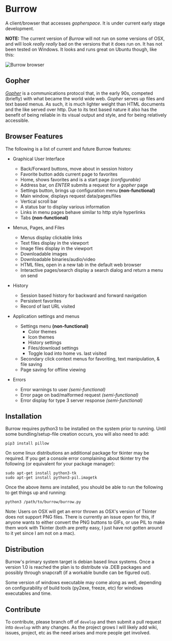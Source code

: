 # Burrow
A client/browser that accesses _gopherspace_. It is under current early stage development. 

__NOTE:__ The current version of _Burrow_ will not run on some versions of OSX, and will look _really really_ bad on the versions that it does run on. It has not been tested on Windows. It looks and runs great on Ubuntu though, like this:

 ![Burrow browser](http://brianmevans.com/files/burrow_01.png "Burrow v0.1.8 main window")

## Gopher
[_Gopher_](https://en.wikipedia.org/wiki/Gopher_(protocol)) is a communications protocol that, in the early 90s, competed (briefly) with what became the world wide web. _Gopher_ serves up files and text based menus. As such, it is much lighter weight than HTML documents and the like served over http. Due to its text based nature it also has the benefit of being reliable in its visual output and style, and for being relatively accessible. 

## Browser Features
The following is a list of current and future Burrow features:

- Graphical User Interface
    - Back/Forward buttons, move about in session history
    - Favorite button adds current page to favorites
    - Home, shows favorites and is a start page _(configurable)_
    - Address bar, on _ENTER_ submits a request for a _gopher_ page
    - Settings button, brings up configuration menu __(non-functional)__
    - Main window, displays request data/pages/files
    - Vertical scroll bar
    - A status bar to display various information
    - Links in menu pages behave similar to http style hyperlinks
    - Tabs __(non-functional)__

- Menus, Pages, and Files
    - Menus display clickable links
    - Text files display in the viewport
    - Image files display in the viewport
    - Downloadable images
    - Downloadable binaries/audio/video
    - HTML files, open in a new tab in the default web browser
    - Interactive pages/search display a search dialog and return a menu on send

- History
    - Session based history for backward and forward navigation
    - Persistent favorites
    - Record of last URL visited

- Application settings and menus
    - Settings menu __(non-functional)__
        - Color themes
        - Icon themes
        - History settings
        - Files/download settings
        - Toggle load into home vs. last visited
    - Secondary click context menus for favoriting, text manipulation, & file saving
    - Page saving for offline viewing
    
- Errors
    - Error warnings to user _(semi-functional)_
    - Error page on bad/malformed request _(semi-functional)_
    - Error display for type 3 server response _(semi-functional)_


## Installation

Burrow requires python3 to be installed on the system prior to running.
Until some bundling/setup-file creation occurs, you will also need to add:
    
    pip3 install pillow
    

On some linux distributions an additional package for tkinter may be required.
If you get a console error complaining about tkinter try the following (or equivalent for your package manager):

    sudo apt-get install python3-tk
    sudo apt-get install python3-pil.imagetk
    
Once the above items are installed, you should be able to run the following to get things up and running:
    
    python3 /path/to/burrow/burrow.py

Note: Users on OSX will get an error thrown as OSX's version of Tkinter does not support PNG files. There is currently an issue open for this, if anyone wants to either convert the PNG buttons to GIFs, or use PIL to make them work with Tkinter (both are pretty easy, I just have not gotten around to it yet since I am not on a mac).
    

## Distribution

Burrow's primary system target is debian based linux systems. Once a version 1.0 is reached the plan is to distribute via .DEB packages and possibly through snapcraft (if a workable bundle can be figured out).

Some version of windows executable may come along as well, depending on configurability of build tools (py2exe, freeze, etc) for windows executables and time.


## Contribute

To contribute, please branch off of `develop` and then submit a pull request into `develop` with any changes. As the project grows I will likely add wiki, issues, project, etc as the need arises and more people get involved.
